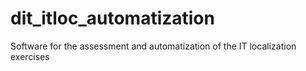 # dit_itloc_automatization
Software for the assessment and automatization of the IT localization exercises
